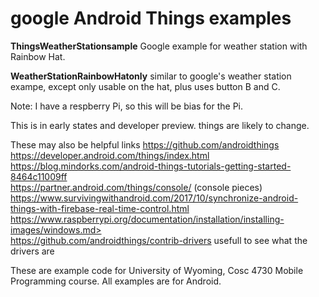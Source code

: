 google Android Things examples
===========

<b>ThingsWeatherStationsample</b> Google example for weather station with Rainbow Hat.

<b>WeatherStationRainbowHatonly</b> similar to google's weather station exampe, except only usable on the hat, plus uses button B and C.

Note: I have a respberry Pi, so this will be bias for the Pi.

This is in early states and developer preview.  things are likely to change.

These may also be helpful links 
https://github.com/androidthings<BR>
https://developer.android.com/things/index.html<BR>
https://blog.mindorks.com/android-things-tutorials-getting-started-8464c11009ff<BR>
https://partner.android.com/things/console/  (console pieces)<BR>
https://www.survivingwithandroid.com/2017/10/synchronize-android-things-with-firebase-real-time-control.html<BR>
https://www.raspberrypi.org/documentation/installation/installing-images/windows.md><BR>
https://github.com/androidthings/contrib-drivers  usefull to see what the drivers are<BR>


These are example code for University of Wyoming, Cosc 4730 Mobile Programming course.
All examples are for Android.